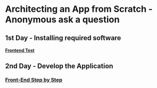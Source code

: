# Architecting an App from Scratch - Anonymous ask a question

## 1st Day - Installing required software

#### [Frontend Test](docs/frontend-test.md)

## 2nd Day - Develop the Application

### [Front-End Step by Step](docs/frontend_development.md)
